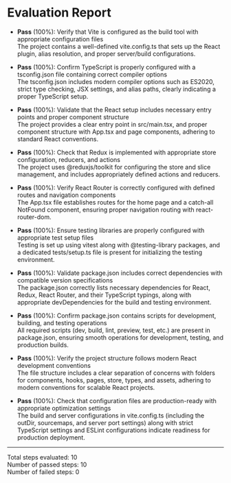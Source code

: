 # Evaluation Report

- **Pass** (100%): Verify that Vite is configured as the build tool with appropriate configuration files  
  The project contains a well-defined vite.config.ts that sets up the React plugin, alias resolution, and proper server/build configurations.

- **Pass** (100%): Confirm TypeScript is properly configured with a tsconfig.json file containing correct compiler options  
  The tsconfig.json includes modern compiler options such as ES2020, strict type checking, JSX settings, and alias paths, clearly indicating a proper TypeScript setup.

- **Pass** (100%): Validate that the React setup includes necessary entry points and proper component structure  
  The project provides a clear entry point in src/main.tsx, and proper component structure with App.tsx and page components, adhering to standard React conventions.

- **Pass** (100%): Check that Redux is implemented with appropriate store configuration, reducers, and actions  
  The project uses @reduxjs/toolkit for configuring the store and slice management, and includes appropriately defined actions and reducers.

- **Pass** (100%): Verify React Router is correctly configured with defined routes and navigation components  
  The App.tsx file establishes routes for the home page and a catch-all NotFound component, ensuring proper navigation routing with react-router-dom.

- **Pass** (100%): Ensure testing libraries are properly configured with appropriate test setup files  
  Testing is set up using vitest along with @testing-library packages, and a dedicated tests/setup.ts file is present for initializing the testing environment.

- **Pass** (100%): Validate package.json includes correct dependencies with compatible version specifications  
  The package.json correctly lists necessary dependencies for React, Redux, React Router, and their TypeScript typings, along with appropriate devDependencies for the build and testing environment.

- **Pass** (100%): Confirm package.json contains scripts for development, building, and testing operations  
  All required scripts (dev, build, lint, preview, test, etc.) are present in package.json, ensuring smooth operations for development, testing, and production builds.

- **Pass** (100%): Verify the project structure follows modern React development conventions  
  The file structure includes a clear separation of concerns with folders for components, hooks, pages, store, types, and assets, adhering to modern conventions for scalable React projects.

- **Pass** (100%): Check that configuration files are production-ready with appropriate optimization settings  
  The build and server configurations in vite.config.ts (including the outDir, sourcemaps, and server port settings) along with strict TypeScript settings and ESLint configurations indicate readiness for production deployment.

---

Total steps evaluated: 10  
Number of passed steps: 10  
Number of failed steps: 0